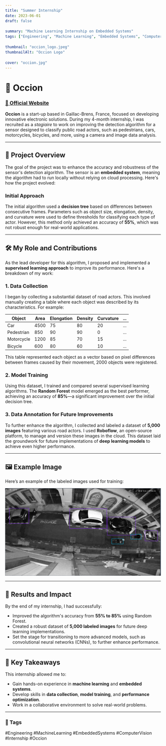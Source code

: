 ```yaml
---
title: "Summer Internship"
date: 2023-06-01
draft: false

summary: "Machine Learning Internship on Embedded Systems"
tags: ["Engineering", "Machine Learning", "Embedded Systems", "Computer Vision", "Professional experience"]

thumbnail: "occion_logo.jpeg"
thumbnailAlt: "Occion Logo"

cover: "occion.jpg"
---
```


# 🚀 Occion
### [🔗 Official Website](https://www.occion.fr)

**Occion** is a start-up based in Gaillac-Brens, France, focused on developing innovative electronic solutions. During my 4-month internship, I was recruited as a *stagiaire* to work on improving the detection algorithm for a sensor designed to classify public road actors, such as pedestrians, cars, motorcycles, bicycles, and more, using a camera and image data analysis.

---

## 🎯 Project Overview

The goal of the project was to enhance the accuracy and robustness of the sensor's detection algorithm. The sensor is an **embedded system**, meaning the algorithm had to run locally without relying on cloud processing. Here's how the project evolved:

### Initial Approach
The initial algorithm used a **decision tree** based on differences between consecutive frames. Parameters such as object size, elongation, density, and curvature were used to define thresholds for classifying each type of actor. However, this method only achieved an accuracy of **55%**, which was not robust enough for real-world applications.

---

## 🛠️ My Role and Contributions

As the lead developer for this algorithm, I proposed and implemented a **supervised learning approach** to improve its performance. Here's a breakdown of my work:

### 1. **Data Collection**
I began by collecting a substantial dataset of road actors. This involved manually creating a table where each object was described by its characteristics. For example:

| Object       | Area  | Elongation | Density | Curvature | ... |
|--------------|-------|------------|---------|-----------|-----|
| Car          | 4500  | 75         | 80      | 20        | ... |
| Pedestrian   | 850   | 90         | 90      | 0         | ... |
| Motorcycle   | 1200  | 85         | 70      | 15        | ... |
| Bicycle      | 600   | 80         | 60      | 10        | ... |

This table represented each object as a vector based on pixel differences between frames caused by their movement, 2000 objects were registered.

### 2. **Model Training**
Using this dataset, I trained and compared several supervised learning algorithms. The **Random Forest** model emerged as the best performer, achieving an accuracy of **85%**—a significant improvement over the initial decision tree.

### 3. **Data Annotation for Future Improvements**
To further enhance the algorithm, I collected and labeled a dataset of **5,000 images** featuring various road actors. I used **Roboflow**, an open-source platform, to manage and version these images in the cloud. This dataset laid the groundwork for future implementations of **deep learning models** to achieve even higher performance.

---

## 🖼️ Example Image

Here’s an example of the labeled images used for training:

![Example Image](exemplecoordenadas.png)

---

## 🚀 Results and Impact

By the end of my internship, I had successfully:
- Improved the algorithm's accuracy from **55% to 85%** using Random Forest.
- Created a robust dataset of **5,000 labeled images** for future deep learning implementations.
- Set the stage for transitioning to more advanced models, such as convolutional neural networks (CNNs), to further enhance performance.

---

## 🌟 Key Takeaways

This internship allowed me to:
- Gain hands-on experience in **machine learning** and **embedded systems**.
- Develop skills in **data collection**, **model training**, and **performance optimization**.
- Work in a collaborative environment to solve real-world problems.

---

### 📌 Tags
#Engineering #MachineLearning #EmbeddedSystems #ComputerVision #Internship #Occion